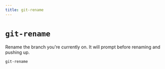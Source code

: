 ```yaml
---
title: git-rename
---
```


# `git-rename`

Rename the branch you're currently on. It will prompt before renaming and pushing up.

```sh
git-rename
```
